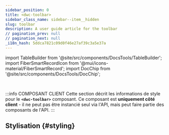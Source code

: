 ```yaml
---
sidebar_position: 0
title: <dwc-toolbar>
sidebar_class_name: sidebar--item__hidden
slug: toolbar
description: A user guide article for the toolbar
// pagination_prev: null
// pagination_next: null
_i18n_hash: 5ddca7821c09d0f46e27af39c3a5e37a
---
```

import TableBuilder from '@site/src/components/DocsTools/TableBuilder';
import FiberSmartRecordIcon from '@mui/icons-material/FiberSmartRecord';
import DocChip from '@site/src/components/DocsTools/DocChip';

<DocChip chip='shadow' />

<br />

:::info COMPOSANT CLIENT
Cette section décrit les informations de style pour le **`<dwc-toolbar>`** composant. Ce composant est **uniquement côté client** - il ne peut pas être instancié seul via l'API, mais peut faire partie des composants de l'API.
:::

## Stylisation {#styling}

<TableBuilder name="dwc-toolbar" clientComponent />
